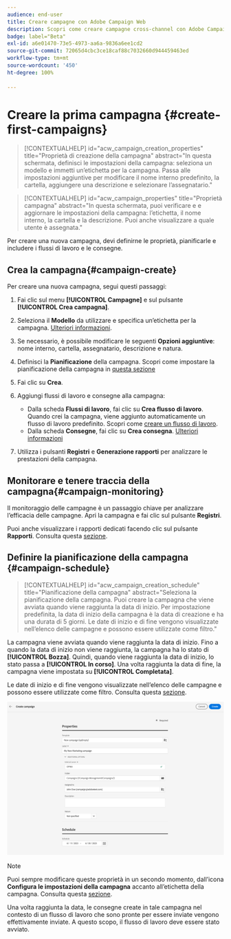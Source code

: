 ```yaml
---
audience: end-user
title: Creare campagne con Adobe Campaign Web
description: Scopri come creare campagne cross-channel con Adobe Campaign Web
badge: label="Beta"
exl-id: a6e01470-73e5-4973-aa6a-9836a6ee1cd2
source-git-commit: 72065d4cbc3ce18caf88c7032660d944459463ed
workflow-type: tm+mt
source-wordcount: '450'
ht-degree: 100%

---
```



# Creare la prima campagna {#create-first-campaigns}

>[!CONTEXTUALHELP]
>id="acw_campaign_creation_properties"
>title="Proprietà di creazione della campagna"
>abstract="In questa schermata, definisci le impostazioni della campagna: seleziona un modello e immetti un’etichetta per la campagna. Passa alle impostazioni aggiuntive per modificare il nome interno predefinito, la cartella, aggiungere una descrizione e selezionare l’assegnatario."

>[!CONTEXTUALHELP]
>id="acw_campaign_properties"
>title="Proprietà campagna"
>abstract="In questa schermata, puoi verificare e e aggiornare le impostazioni della campagna: l’etichetta, il nome interno, la cartella e la descrizione. Puoi anche visualizzare a quale utente è assegnata."

Per creare una nuova campagna, devi definirne le proprietà, pianificarle e includere i flussi di lavoro e le consegne.

## Crea la campagna{#campaign-create}

Per creare una nuova campagna, segui questi passaggi:

1. Fai clic sul menu **[!UICONTROL Campagne]** e sul pulsante **[!UICONTROL Crea campagna]**.
1. Seleziona il **Modello** da utilizzare e specifica un’etichetta per la campagna. [Ulteriori informazioni](manage-campaigns.md#manage-campaign-templates).
1. Se necessario, è possibile modificare le seguenti **Opzioni aggiuntive**: nome interno, cartella, assegnatario, descrizione e natura.
1. Definisci la **Pianificazione** della campagna. Scopri come impostare la pianificazione della campagna in [questa sezione](#campaign-schedule)
1. Fai clic su **Crea**.
1. Aggiungi flussi di lavoro e consegne alla campagna:

   * Dalla scheda **Flussi di lavoro**, fai clic su **Crea flusso di lavoro**. Quando crei la campagna, viene aggiunto automaticamente un flusso di lavoro predefinito. Scopri come [creare un flusso di lavoro](../workflows/create-workflow.md).
   * Dalla scheda **Consegne**, fai clic su **Crea consegna**. [Ulteriori informazioni](../msg/gs-messages.md)

1. Utilizza i pulsanti **Registri** e **Generazione rapporti** per analizzare le prestazioni della campagna.

## Monitorare e tenere traccia della campagna{#campaign-monitoring}

Il monitoraggio delle campagne è un passaggio chiave per analizzare l’efficacia delle campagne. Apri la campagna e fai clic sul pulsante **Registri**.

Puoi anche visualizzare i rapporti dedicati facendo clic sul pulsante **Rapporti**. Consulta questa [sezione](../reporting/campaign-reports.md).


## Definire la pianificazione della campagna {#campaign-schedule}


>[!CONTEXTUALHELP]
>id="acw_campaign_creation_schedule"
>title="Pianificazione della campagna"
>abstract="Seleziona la pianificazione della campagna. Puoi creare la campagna che viene avviata quando viene raggiunta la data di inizio. Per impostazione predefinita, la data di inizio della campagna è la data di creazione e ha una durata di 5 giorni. Le date di inizio e di fine vengono visualizzate nell’elenco delle campagne e possono essere utilizzate come filtro."


La campagna viene avviata quando viene raggiunta la data di inizio. Fino a quando la data di inizio non viene raggiunta, la campagna ha lo stato di **[!UICONTROL Bozza]**. Quindi, quando viene raggiunta la data di inizio, lo stato passa a **[!UICONTROL In corso]**. Una volta raggiunta la data di fine, la campagna viene impostata su **[!UICONTROL Completata]**.

Le date di inizio e di fine vengono visualizzate nell’elenco delle campagne e possono essere utilizzate come filtro. Consulta questa [sezione](manage-campaigns.md#access-campaigns).

![Definire le proprietà della campagna](assets/campaign-properties.png)

>[!NOTE]
>
>Puoi sempre modificare queste proprietà in un secondo momento, dall’icona **Configura le impostazioni della campagna** accanto all’etichetta della campagna. Consulta questa [sezione](gs-campaigns.md#campaign-dashboard).

Una volta raggiunta la data, le consegne create in tale campagna nel contesto di un flusso di lavoro che sono pronte per essere inviate vengono effettivamente inviate. A questo scopo, il flusso di lavoro deve essere stato avviato.


<!--
    +++WORKF
++screen
## Create a cross-channel campaign {#cross-channel-campaign}


In a cross-channel campaign, a single marketing communication uses different channels. Data is passed between the channels. The customer receives communication through multiple channels based on, for example, their interaction with the previous communication.

-->
<!--
existing campaign: settings button -> properties like when creation
schedule in header


About plans, programs and campaigns
Adobe Campaign allows you to plan marketing campaigns in which you can create and manage different types of activities: emails, SMS messages, push notifications, workflows, landing pages. These campaigns and their contents can be gathered into programs.

The programs and campaigns allow you to regroup and view the different marketing activities that are linked to them.

A program may contain other programs as well as campaigns, workflows, and landing pages. It appears in the timeline and help you organize your marketing activities: you can separate them by country, by brand, by unit, etc.
A campaign enables you to gather all the marketing activities of your choice under a single entity. A campaign may contain emails, SMS, push notifications, direct mails, workflows, and landing pages.
To better organize your marketing plans, Adobe recommends the following hierarchy: Program > Sub-programs > Campaigns > Workflows > Deliveries.

Reports on programs and campaigns allow you to analyze their impact. For example, you can build reports at the campaign level to aggregate data on all deliveries contained in that campaign.

Related topics:

Timeline
About dynamic reports
Creating a campaign
In programs and sub-programs, you can add campaigns. Campaigns can contain marketing activities such as emails, SMS, push notifications, workflows, and landing pages.

From the Adobe Campaign home page, select the Programs & Campaigns card and access a program or sub-program.

Click on the Create button and select Campaign.

In the Creation mode screen, select a campaign type.



The campaign types available are based on templates defined in Resources > Templates > Campaign templates. For more on this, refer to the Managing templates section.

In the Properties screen, enter the name and ID of the campaign.

Select a start and end date to your campaign. These dates only apply to the campaign itself.



Click on Create to confirm the creation of the campaign.

The campaign is created and displayed. Use the Create button to add marketing activities to your campaign.

NOTE
Depending on your license agreement, you may access only some of these activities.

You can also create a campaign from the marketing activity list. You can choose to link the marketing activity to a parent program or sub-program via the properties window of the campaign.


Programs and campaigns icons and statuses
Each program and each campaign in the list has a visual symbol and an icon whose color indicates the execution status. This status depends on the validity period of the program or the campaign.

Gray: the program/campaign has not yet started - Editing status.
Blue: the program/campaign is in progress - In progress status.
Green: the program/campaign has finished - Finished status. By default, the current date is automatically shown as the validity start date and the end date is calculated according to the start date (D+186 days). You can change these dates in the program or campaign properties.


Business.Adobe.com resources
-->
